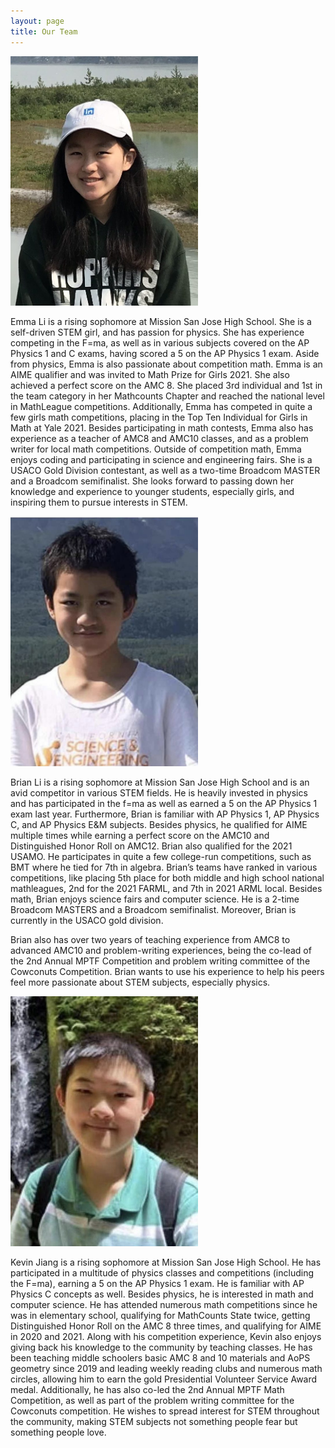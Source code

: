 ```yaml
---
layout: page
title: Our Team
---
```


<img src="/assets/img/emma-li.jpeg" class="center" width="300"/>

Emma Li is a rising sophomore at Mission San Jose High School. She is a self-driven STEM 
girl, and has passion for physics. She has experience competing in the F=ma, as well as in various subjects covered on the AP Physics 1 and C exams, having scored a 5 on the AP Physics 1 exam. Aside from physics,  Emma is also passionate about competition math. Emma is an AIME qualifier and was invited to Math Prize for Girls 2021. She also achieved a perfect score on the AMC 8. She placed 3rd individual and 1st in the team category in her Mathcounts Chapter and reached the national level in MathLeague competitions. Additionally, Emma has competed in quite a few girls math competitions, placing in the Top Ten Individual for Girls in Math at Yale 2021. Besides participating in math contests, Emma also has experience as a teacher of AMC8 and AMC10 classes, and as a problem writer for local math competitions. Outside of competition math, Emma enjoys coding and participating in science and engineering fairs. She is a USACO Gold Division contestant, as well as a two-time Broadcom MASTER and a Broadcom semifinalist. She looks forward to passing down her knowledge and experience to younger students, especially girls, and inspiring them to pursue interests in STEM.

<img src="/assets/img/brian-li.jpeg" class="center" width="300"/>

Brian Li is a rising sophomore at Mission San Jose High School and is an avid 
competitor in various STEM fields. He is heavily invested in physics and has participated in the f=ma as well as earned a 5 on the AP Physics 1 exam last year. Furthermore, Brian is familiar with AP Physics 1, AP Physics C, and AP Physics E&M subjects. Besides physics, he qualified for AIME multiple times while 
earning a perfect score on the AMC10 and Distinguished Honor Roll on AMC12. 
Brian also qualified for the 2021 USAMO. He participates in quite a few college-run 
competitions, such as BMT where he tied for 7th in algebra. Brian’s teams have ranked 
in various competitions, like placing 5th place for both middle and high school national mathleagues, 2nd for the 2021 FARML, and 7th in 2021 ARML local. Besides math, Brian enjoys science fairs and computer science. He is a 2-time Broadcom MASTERS and a Broadcom semifinalist. Moreover, Brian is currently in the USACO 
gold division.

Brian also has over two years of teaching experience from AMC8 to advanced AMC10 and 
problem-writing experiences, being the co-lead of the 2nd Annual MPTF Competition 
and problem writing committee of the Cowconuts Competition. Brian wants to use his experience to help his peers feel more passionate about STEM subjects, especially physics.

<img src="/assets/img/kevin-jiang.jpeg" class="center" width="300"/>

Kevin Jiang is a rising sophomore at Mission San Jose High School. He has participated in a multitude of physics classes and competitions (including the F=ma), earning a 5 on the AP Physics 1 exam. He is familiar with AP Physics C concepts as well. Besides physics, he is interested in math and computer science. He has attended numerous math competitions since he was in elementary school, qualifying for MathCounts State twice, getting Distinguished Honor Roll on the AMC 8 three times, and qualifying for AIME in 2020 and 2021. Along with his competition experience, Kevin also enjoys giving back his knowledge to the community by teaching classes. He has been teaching middle schoolers basic AMC 8 and 10 materials and AoPS geometry since 2019 and leading weekly reading clubs and numerous math circles, allowing him to earn the gold Presidential Volunteer Service Award medal. Additionally, he has also co-led the 2nd Annual MPTF Math Competition, as well as part of the problem writing committee for the Cowconuts competition. He wishes to spread interest for STEM throughout the community, making STEM subjects not something people fear but something people love.
